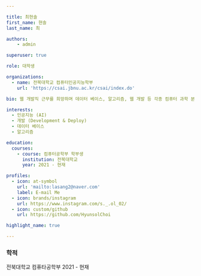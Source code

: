 ```yaml
---

title: 최현솔
first_name: 현솔
last_name: 최

authors:
    - admin

superuser: true

role: 대학생

organizations:
  - name: 전북대학교 컴퓨터인공지능학부
    url: 'https://csai.jbnu.ac.kr/csai/index.do'

bio: 웹 개발직 근무를 희망하며 데이터 베이스, 알고리즘, 웹 개발 등 각종 컴퓨터 과학 분야의 지식을 학습 중 입니다.

interests:
  - 인공지능 (AI)
  - 개발 (Development & Deploy)
  - 데이터 베이스
  - 알고리즘

education:
  courses:
    - course: 컴퓨터공학부 학부생
      institution: 전북대학교
      year: 2021 - 현재

profiles:
  - icon: at-symbol
    url: 'mailto:lasang2@naver.com'
    label: E-mail Me
  - icon: brands/instagram
    url: https://www.instagram.com/s._.ol_02/
  - icon: custom/github
    url: https://github.com/HyunsolChoi

highlight_name: true

---
```


### 학적

전북대학교 컴퓨타공학부 2021 - 현재

